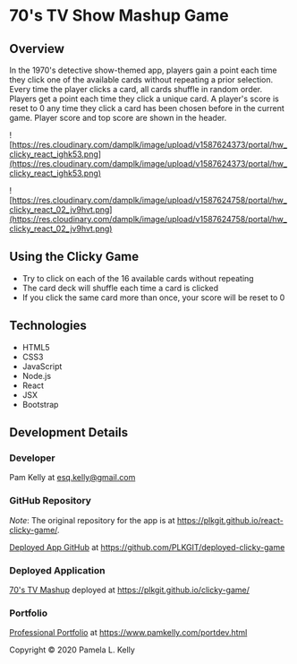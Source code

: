# 70's TV Show Mashup Game

## Overview
In the 1970's detective show-themed app, players gain a point each time they click one of the available cards without repeating a prior selection. Every time the player clicks a card, all cards shuffle in random order.  Players get a point each time they click a unique card.  A player's score is reset to 0 any time they click a card has been chosen before in the current game.  Player score and top score are shown in the header.

![https://res.cloudinary.com/damplk/image/upload/v1587624373/portal/hw_clicky_react_ighk53.png](https://res.cloudinary.com/damplk/image/upload/v1587624373/portal/hw_clicky_react_ighk53.png)

![https://res.cloudinary.com/damplk/image/upload/v1587624758/portal/hw_clicky_react_02_jv9hvt.png](https://res.cloudinary.com/damplk/image/upload/v1587624758/portal/hw_clicky_react_02_jv9hvt.png)

## Using the Clicky Game
* Try to click on each of the 16 available cards without repeating
* The card deck will shuffle each time a card is clicked
* If you click the same card more than once, your score will be reset to 0

## Technologies
* HTML5
* CSS3
* JavaScript
* Node.js
* React
* JSX
* Bootstrap

## Development Details

### Developer
Pam Kelly at [esq.kelly@gmail.com](mailto:esq.kelly@gmail.com)

### GitHub Repository
*Note*: The original repository for the app is at https://plkgit.github.io/react-clicky-game/.

[Deployed App GitHub](https://github.com/PLKGIT/clicky-game) at https://github.com/PLKGIT/deployed-clicky-game

### Deployed Application
[70's TV Mashup](https://plkgit.github.io/clicky-game/) deployed at https://plkgit.github.io/clicky-game/

### Portfolio
[Professional Portfolio](https://www.pamkelly.com/portdev.html) at 
https://www.pamkelly.com/portdev.html


Copyright &copy; 2020 Pamela L. Kelly